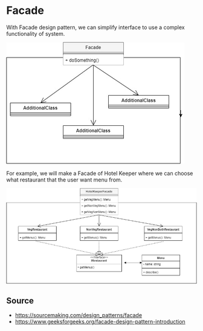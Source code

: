 # Facade

With Facade design pattern, we can simplify interface to use a complex functionality of system.

![base](img/base.jpg)

For example, we will make a Facade of Hotel Keeper where we can choose what restaurant that the user want menu from.

![example](img/example.jpg)

## Source
- https://sourcemaking.com/design_patterns/facade
- https://www.geeksforgeeks.org/facade-design-pattern-introduction